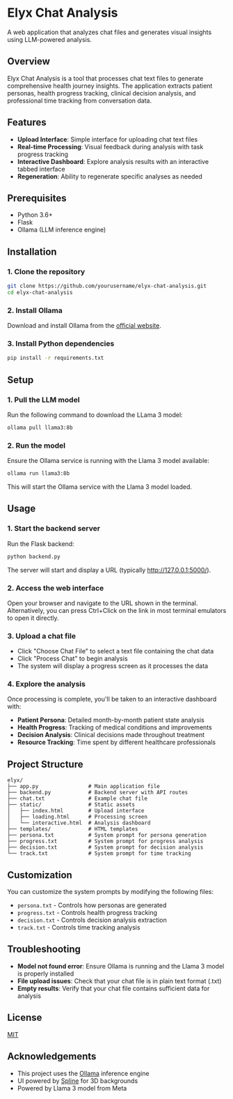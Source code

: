 # Elyx Chat Analysis

A web application that analyzes chat files and generates visual insights using LLM-powered analysis.

## Overview

Elyx Chat Analysis is a tool that processes chat text files to generate comprehensive health journey insights. The application extracts patient personas, health progress tracking, clinical decision analysis, and professional time tracking from conversation data.



## Features

- **Upload Interface**: Simple interface for uploading chat text files
- **Real-time Processing**: Visual feedback during analysis with task progress tracking
- **Interactive Dashboard**: Explore analysis results with an interactive tabbed interface
- **Regeneration**: Ability to regenerate specific analyses as needed

## Prerequisites

- Python 3.6+
- Flask
- Ollama (LLM inference engine)

## Installation

### 1. Clone the repository

```bash
git clone https://github.com/yourusername/elyx-chat-analysis.git
cd elyx-chat-analysis
```

### 2. Install Ollama

Download and install Ollama from the [official website](https://ollama.ai/download).

### 3. Install Python dependencies

```bash
pip install -r requirements.txt
```

## Setup

### 1. Pull the LLM model

Run the following command to download the LLama 3 model:

```bash
ollama pull llama3:8b
```

### 2. Run the model

Ensure the Ollama service is running with the Llama 3 model available:

```bash
ollama run llama3:8b
```

This will start the Ollama service with the Llama 3 model loaded.

## Usage

### 1. Start the backend server

Run the Flask backend:

```bash
python backend.py
```

The server will start and display a URL (typically http://127.0.0.1:5000/).

### 2. Access the web interface

Open your browser and navigate to the URL shown in the terminal. Alternatively, you can press Ctrl+Click on the link in most terminal emulators to open it directly.

### 3. Upload a chat file

- Click "Choose Chat File" to select a text file containing the chat data
- Click "Process Chat" to begin analysis
- The system will display a progress screen as it processes the data

### 4. Explore the analysis

Once processing is complete, you'll be taken to an interactive dashboard with:

- **Patient Persona**: Detailed month-by-month patient state analysis
- **Health Progress**: Tracking of medical conditions and improvements
- **Decision Analysis**: Clinical decisions made throughout treatment
- **Resource Tracking**: Time spent by different healthcare professionals

## Project Structure

```
elyx/
├── app.py                # Main application file
├── backend.py            # Backend server with API routes
├── chat.txt              # Example chat file
├── static/               # Static assets
│   ├── index.html        # Upload interface
│   ├── loading.html      # Processing screen
│   └── interactive.html  # Analysis dashboard
├── templates/            # HTML templates
├── persona.txt           # System prompt for persona generation
├── progress.txt          # System prompt for progress analysis
├── decision.txt          # System prompt for decision analysis
└── track.txt             # System prompt for time tracking
```

## Customization

You can customize the system prompts by modifying the following files:
- `persona.txt` - Controls how personas are generated
- `progress.txt` - Controls health progress tracking
- `decision.txt` - Controls decision analysis extraction
- `track.txt` - Controls time tracking analysis

## Troubleshooting

- **Model not found error**: Ensure Ollama is running and the Llama 3 model is properly installed
- **File upload issues**: Check that your chat file is in plain text format (.txt)
- **Empty results**: Verify that your chat file contains sufficient data for analysis

## License

[MIT](LICENSE)

## Acknowledgements

- This project uses the [Ollama](https://ollama.ai/) inference engine
- UI powered by [Spline](https://spline.design/) for 3D backgrounds
- Powered by Llama 3 model from Meta
